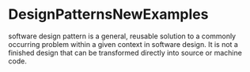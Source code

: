 # DesignPatternsNewExamples
software design pattern is a general, reusable solution to a commonly occurring problem within a given context in software design. It is not a finished design that can be transformed directly into source or machine code.
